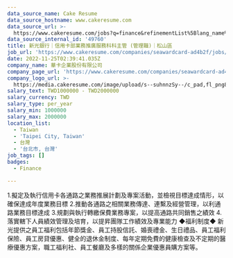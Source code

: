 ```yaml
---
data_source_name: Cake Resume
data_source_hostname: www.cakeresume.com
data_source_url: >-
  https://www.cakeresume.com/jobs?q=finance&refinementList%5Blang_name%5D%5B0%5D=English&refinementList%5Bsalary_type%5D=per_year&range%5Bsalary_range%5D%5Bmin%5D=1000000&page=3
data_source_internal_id: '49760'
title: 新光銀行｜信用卡部業務推廣服務科科主管 (管理職)｜松山區
job_url: 'https://www.cakeresume.com/companies/seawardcard-ad4b2f/jobs/87ef89'
date: 2022-11-25T02:39:41.035Z
company_name: 華卡企業股份有限公司
company_page_url: 'https://www.cakeresume.com/companies/seawardcard-ad4b2f'
company_logo_url: >-
  https://media.cakeresume.com/image/upload/s--suhnnzSy--/c_pad,fl_png8,h_200,w_200/v1655084033/v1kxveiliwnvvr4deoon.png
salary_text: TWD1000000 - TWD2000000
salary_currency: TWD
salary_type: per_year
salary_min: 1000000
salary_max: 2000000
location_list:
  - Taiwan
  - 'Taipei City, Taiwan'
  - 台灣
  - '台北市, 台灣'
job_tags: []
badges:
  - Finance

---
```


1.擬定及執行信用卡各通路之業務推展計劃及專案活動，並檢視目標達成情形，以確保達成年度業務目標 2.推動各通路之相關業務傳達、連繫及經營管理，以利通路業務目標達成 3.規劃與執行轉繳保費業務專案，以提高通路共同銷售之績效 4.落實轄下人員績效管理及培育，以提昇團隊工作績效及專業能力 ◆福利制度◆ 新光提供之員工福利包括年節獎金、員工持股信託、婚喪禮金、生日禮品、員工福利保險、員工房貸優惠、健全的退休金制度、每年定期免費的健康檢查及不定期的醫療優惠方案，職工福利社、員工餐廳及多樣的關係企業優惠員購方案等。